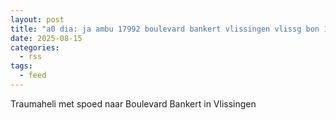 ```yaml
---
layout: post
title: "a0 dia: ja ambu 17992 boulevard bankert vlissingen vlissg bon 120962"
date: 2025-08-15
categories: 
  - rss
tags: 
  - feed
---
```


Traumaheli met spoed naar Boulevard Bankert in Vlissingen
